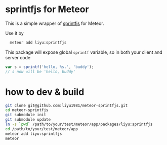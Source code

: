 sprintfjs for Meteor
====================

This is a simple wrapper of [sprintfjs](https://github.com/alexei/sprintf.js) for Meteor.

Use it by

```bash
  meteor add liyu:sprintfjs
```

This package will expose global `sprintf` variable, so in both your client and server code

```javascript
var s = sprintf('hello, %s.', 'buddy');
// s now will be 'hello, buddy'
```

how to dev & build
==================

```bash
git clone git@github.com:liyu1981/meteor-sprintfjs.git
cd meteor-sprintfjs
git submodule init
git submodule update
ln -s `pwd` /path/to/your/test/meteor/app/packages/liyu:sprintfjs
cd /path/to/your/test/meteor/app
meteor add liyu:sprintfjs
meteor
```
